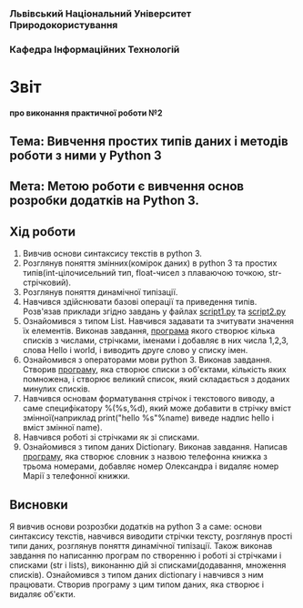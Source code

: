 ### Львівський Національний Університет Природокористування 

### Кафедра Інформаційних Технологій 

# Звіт

#### про виконання практичної роботи №2

## Тема: Вивчення простих типів даних і методів роботи з ними у Python 3

## Мета: Метою роботи є вивчення основ розробки додатків на Python 3.

## Хід роботи
1. Вивчив основи синтаксису текстів в python 3.
2. Розглянув поняття змінних(комірок даних) в python 3 та простих типів(int-цілочисельний тип, float-чисел з плаваючою точкою, str-стрічковий).
3. Розглянув поняття динамічної типізації.
4. Навчився здійснювати базові операції та приведення типів. Розв'язав приклади згідно завдань у файлах [script1.py](./script1.py) та [script2.py](./script2.py)
5. Ознайомився з типом List. Навчився задавати та зчитувати значення їх елементів. Виконав завдання, [програма](script3.py) якого створює кілька списків з числами, стрічками, іменами і добавляє в них числа 1,2,3, слова Hello і world, і виводить друге слово у списку імен.
6. Ознайомився з операторами мови python 3. Виконав завдання. Створив [програму](./script4.py), яка створює списки з об'єктами, кількість яких помножена, і створює великий список, який складається з доданих минулих списків.
7. Навчився основам форматування стрічок і текстового виводу, а саме специфікатору %(%s,%d), який може добавити в стрічку вміст змінної(наприклад print("hello %s"%name) виведе надпис hello і вміст змінної name).
8. Навчився роботі зі стрічками як зі списками.
9. Ознайомився з типом даних Dictionary. Виконав завдання. Написав [програму](script5.py), яка створює словник з назвою телефонна книжка з трьома номерами, добавляє номер Олександра і видаляє номер Марії з телефонної книжки.
## Висновки
Я вивчив основи розрозбки додатків на python 3 а саме: основи синтаксису текстів, навчився виводити стрічки тексту, розглянув прості типи даних, розглянув поняття динамічної типізації. Також виконав завдання по написанню програм по створенню і роботі зі стрічками і списками (str і lists), виконанню дій зі списками(додавання, множення списків). Ознайомився з типом даних dictionary і навчився з ним працювати. Створив програму з цим типом даних, яка створює і видаляє об'єкти.